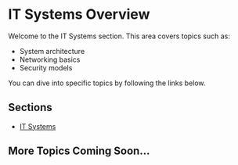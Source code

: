 # IT Systems Overview

Welcome to the IT Systems section. This area covers topics such as:

- System architecture
- Networking basics
- Security models

You can dive into specific topics by following the links below.

## Sections

- [IT Systems](it-systems/index.md)

## More Topics Coming Soon...